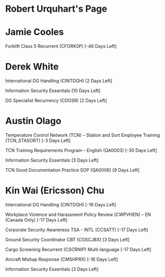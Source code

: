 # Robert Urquhart's Page




# Jamie Cooles


Forklift Class 5 Recurrent (CFORK5P) [-46 Days Left]



# Derek White


International DG Handling (CINTDGH) [2 Days Left]

Information Security Essentials [10 Days Left]

DG Specialist Recurrency (CDGSR) [2 Days Left]



# Austin Olago


Temperature Control Network (TCN) – Station and Sort Employee Training (TCN_STASORT) [-3 Days Left]

TCN Training Requirements Program – English (QA0003) [-30 Days Left]

Information Security Essentials [3 Days Left]

TCN Good Documentation Practice SOP (QA0006) [9 Days Left]



# Kin Wai (Ericsson) Chu


International DG Handling (CINTDGH) [-16 Days Left]

Workplace Violence and Harassment Policy Review (CWPVHEN) – EN (Canada Only) [-17 Days Left]

Corporate Security Awareness TSA - INTL (CCSATT) [-17 Days Left]

Ground Security Coordinator CBT (CGSCJBX) [3 Days Left]

Cargo Screening Recurrent (CSCRNIP) Multi-language [-17 Days Left]

Aircraft Mishap Response (CMSHPRX) [-16 Days Left]

Information Security Essentials [3 Days Left]



